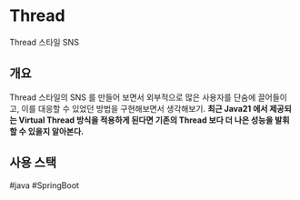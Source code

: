 # Thread
Thread 스타일 SNS

## 개요
Thread 스타일의 SNS 를 만들어 보면서 외부적으로 많은 사용자를 단숨에 끌어들이고, 이를 대응할 수 있었던 방법을 구현해보면서 생각해보기.
**최근 Java21 에서 제공되는 Virtual Thread 방식을 적용하게 된다면 기존의 Thread 보다 더 나은 성능을 발휘 할 수 있을지 알아본다.**

## 사용 스택
#java #SpringBoot
